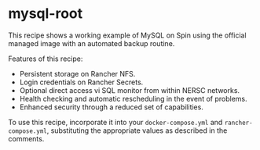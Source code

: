# mysql-root

This recipe shows a working example of MySQL on Spin using the official managed image
with an automated backup routine.

Features of this recipe:
  * Persistent storage on Rancher NFS.
  * Login credentials on Rancher Secrets.
  * Optional direct access vi SQL monitor from within NERSC networks.
  * Health checking and automatic rescheduling in the event of problems.
  * Enhanced security through a reduced set of capabilities.

To use this recipe, incorporate it into your `docker-compose.yml` and `rancher-compose.yml`,
substituting the appropriate values as described in the comments.
